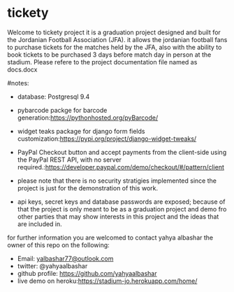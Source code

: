 # tickety
Welcome to tickety project it is a graduation project designed and built for the Jordanian Football Association (JFA).
it allows the jordanian football fans to purchase tickets for the matches held by the JFA, 
also with the ability to book tickets to be purchased 3 days before match day in person at the stadium.
Please refere to the project documentation file named as docs.docx

#notes:
- database: Postgresql 9.4
- pybarcode packge for barcode generation:https://pythonhosted.org/pyBarcode/
- widget teaks package for django form fields customization:https://pypi.org/project/django-widget-tweaks/
- PayPal Checkout button and accept payments from the client-side using the PayPal REST API,
  with no server required.:https://developer.paypal.com/demo/checkout/#/pattern/client
  
 - please note that there is no security stratigies implemented since the project is just for the demonstration of this work.
 - api keys, secret keys and database passwords are exposed; because of that the project is only meant to be as a graduation project and
   demo fro other parties that may show interests in this project and the ideas that are included in.
 
 for further information you are welcomed to contact yahya albashar the owner of this repo on the following:
 - Email: yalbashar77@outlook.com
 - twitter: @yahyaalbashar
 - github profile: https://github.com/yahyaalbashar
 - live demo on heroku:https://stadium-jo.herokuapp.com/home/

